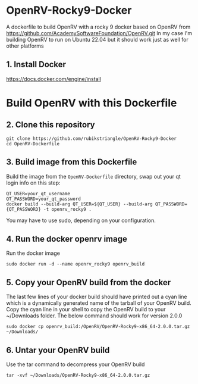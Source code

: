 # OpenRV-Rocky9-Docker
A dockerfile to build OpenRV with a rocky 9 docker based on OpenRV from https://github.com/AcademySoftwareFoundation/OpenRV.git
In my case I'm building OpenRV to run on Ubuntu 22.04 but it should work just as well for other platforms

## 1. Install Docker
https://docs.docker.com/engine/install

# Build OpenRV with this Dockerfile
## 2. Clone this repository
```
git clone https://github.com/rubikstriangle/OpenRV-Rocky9-Docker
cd OpenRV-Dockerfile
```
## 3. Build image from this Dockerfile
Build the image from the `OpenRV-Dockerfile` directory, swap out your qt login info on this step: 
```
QT_USER=your_qt_username
QT_PASSWORD=your_qt_password
docker build --build-arg QT_USER=${QT_USER} --build-arg QT_PASSWORD={QT_PASSWORD} -t openrv_rocky9 .
```
You may have to use sudo, depending on your configuration.

## 4. Run the docker openrv image
Run the docker image
```
sudo docker run -d --name openrv_rocky9 openrv_build

```
## 5. Copy your OpenRV build from the docker
The last few lines of your docker build should have printed out a cyan line which is a dynamically generated name of the tarball of your OpenRV build.  Copy the cyan line in your shell to copy the OpenRV build to your ~/Downloads folder.  The below command should work for version 2.0.0
```
sudo docker cp openrv_build:/OpenRV/OpenRV-Rocky9-x86_64-2.0.0.tar.gz ~/Downloads/
```
## 6. Untar your OpenRV build
Use the tar command to decompress your OpenRV build
```
tar -xvf ~/Downloads/OpenRV-Rocky9-x86_64-2.0.0.tar.gz
```
